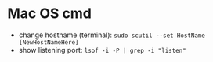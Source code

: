 # Mac OS cmd

- change hostname (terminal): `sudo scutil --set HostName [NewHostNameHere]`
- show listening port: `lsof -i -P | grep -i "listen"`
